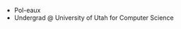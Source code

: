 - Pol-eaux
- Undergrad @ University of Utah for Computer Science

<!---
pol-eaux/pol-eaux is a ✨ special ✨ repository because its `README.md` (this file) appears on your GitHub profile.
You can click the Preview link to take a look at your changes.
--->
